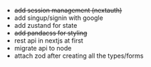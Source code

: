 - ~~add session management (nextauth)~~
- add singup/signin with google
- add zustand for state
- ~~add pandacss for styling~~
- rest api in nextjs at first
- migrate api to node
- attach zod after creating all the types/forms

